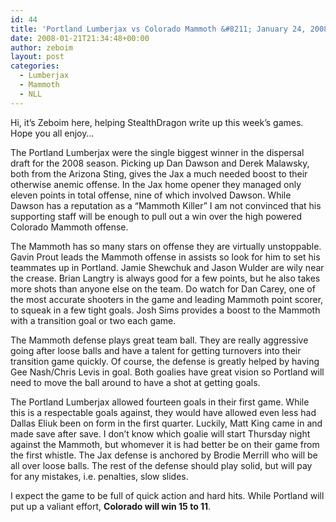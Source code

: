 ```yaml
---
id: 44
title: 'Portland Lumberjax vs Colorado Mammoth &#8211; January 24, 2008 Preview'
date: 2008-01-21T21:34:48+00:00
author: zeboim
layout: post
categories:
  - Lumberjax
  - Mammoth
  - NLL
---
```

Hi, it’s Zeboim here, helping StealthDragon write up this week’s games. Hope you all enjoy&#8230;

The Portland Lumberjax were the single biggest winner in the dispersal draft for the 2008 season. Picking up Dan Dawson and Derek Malawsky, both from the Arizona Sting, gives the Jax a much needed boost to their otherwise anemic offense. In the Jax home opener they managed only eleven points in total offense, nine of which involved Dawson. While Dawson has a reputation as a “Mammoth Killer” I am not convinced that his supporting staff will be enough to pull out a win over the high powered Colorado Mammoth offense.

The Mammoth has so many stars on offense they are virtually unstoppable. Gavin Prout leads the Mammoth offense in assists so look for him to set his teammates up in Portland. Jamie Shewchuk and Jason Wulder are wily near the crease. Brian Langtry is always good for a few points, but he also takes more shots than anyone else on the team. Do watch for Dan Carey, one of the most accurate shooters in the game and leading Mammoth point scorer, to squeak in a few tight goals. Josh Sims provides a boost to the Mammoth with a transition goal or two each game.

The Mammoth defense plays great team ball. They are really aggressive going after loose balls and have a talent for getting turnovers into their transition game quickly. Of course, the defense is greatly helped by having Gee Nash/Chris Levis in goal. Both goalies have great vision so Portland will need to move the ball around to have a shot at getting goals.

The Portland Lumberjax allowed fourteen goals in their first game. While this is a respectable goals against, they would have allowed even less had Dallas Eliuk been on form in the first quarter. Luckily, Matt King came in and made save after save. I don’t know which goalie will start Thursday night against the Mammoth, but whomever it is had better be on their game from the first whistle. The Jax defense is anchored by Brodie Merrill who will be all over loose balls. The rest of the defense should play solid, but will pay for any mistakes, i.e. penalties, slow slides.

I expect the game to be full of quick action and hard hits. While Portland will put up a valiant effort, **Colorado will win 15 to 11**.
